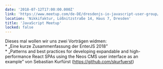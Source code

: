 ```yaml
---
date: '2018-07-12T17:00:00.000Z'
link: 'https://www.meetup.com/de-DE/dresdenjs-io-javascript-user-group/events/xjdvpnyxkbqb/'
location: 'Nikkifaktur, Lößnitzstraße 14, Haus 7, Dresden'
title: 'JavaScript Meetup'
locked: false
---
```

Dieses mal wollen wir uns zwei Vorträgen widmen:  
\* „Eine kurze Zusammenfassung der EnterJS 2018”  
\* „Patterns and best practices for developing expandable and high-performance React SPAs using the Neos CMS user interface as an example” von Sebastian Kurfürst (<https://github.com/skurfuerst>)
